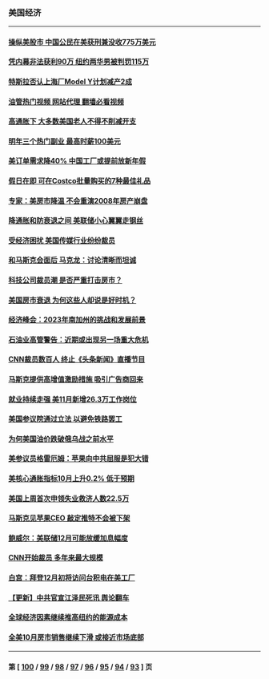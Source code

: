 ### 美国经济
---
#### [操纵美股市 中国公民在美获刑兼没收775万美元](../../pages/ncid1078158/n13879228.md?12061645) 
#### [凭内幕非法获利90万 纽约两华男被判罚115万](../../pages/ncid1078158/n13879252.md?12061645) 
#### [特斯拉否认上海厂Model Y计划减产2成](../../pages/ncid1078158/n13879089.md?12061645) 
#### [油管热门视频 网站代理 翻墙必看视频](http://138.2.39.72:81/youtube.html?epic-marker?12061645)
#### [高通胀下 大多数美国老人不得不削减开支](../../pages/ncid1078158/n13878869.md?12061645) 
#### [明年三个热门副业 最高时薪100美元](../../pages/ncid1078158/n13877160.md?12061645) 
#### [美订单需求降40% 中国工厂或提前放新年假](../../pages/ncid1078158/n13878498.md?12061645) 
#### [假日在即 可在Costco批量购买的7种最佳礼品](../../pages/ncid1078158/n13876443.md?12061645) 
#### [专家：美房市降温 不会重演2008年房产崩盘](../../pages/ncid1078158/n13878147.md?12061645) 
#### [降通胀和防衰退之间 美联储小心翼翼走钢丝](../../pages/ncid1078158/n13878120.md?12061645) 
#### [受经济困扰 美国传媒行业纷纷裁员](../../pages/ncid1078158/n13878066.md?12061645) 
#### [和马斯克会面后 马克龙：讨论清晰而坦诚](../../pages/ncid1078158/n13877961.md?12061645) 
#### [科技公司裁员潮 是否严重打击房市？](../../pages/ncid1078158/n13877752.md?12061645) 
#### [美国房市衰退 为何这些人却说是好时机？](../../pages/ncid1078158/n13877735.md?12061645) 
#### [经济峰会：2023年南加州的挑战和发展前景](../../pages/ncid1078158/n13877733.md?12061645) 
#### [石油业高管警告：近期或出现另一场重大危机](../../pages/ncid1078158/n13877695.md?12061645) 
#### [CNN裁员数百人 终止《头条新闻》直播节目](../../pages/ncid1078158/n13877643.md?12061645) 
#### [马斯克提供高增值激励措施 吸引广告商回来](../../pages/ncid1078158/n13877597.md?12061645) 
#### [就业持续走强 美11月新增26.3万工作岗位](../../pages/ncid1078158/n13877538.md?12061645) 
#### [美国参议院通过立法 以避免铁路罢工](../../pages/ncid1078158/n13877009.md?12061645) 
#### [为何美国油价跌破俄乌战之前水平](../../pages/ncid1078158/n13876960.md?12061645) 
#### [美参议员格雷厄姆：苹果向中共屈服是犯大错](../../pages/ncid1078158/n13876862.md?12061645) 
#### [美核心通胀指标10月上升0.2% 低于预期](../../pages/ncid1078158/n13876265.md?12061645) 
#### [美国上周首次申领失业救济人数22.5万](../../pages/ncid1078158/n13876866.md?12061645) 
#### [马斯克见苹果CEO 敲定推特不会被下架](../../pages/ncid1078158/n13876640.md?12061645) 
#### [鲍威尔：美联储12月可能放缓加息幅度](../../pages/ncid1078158/n13876342.md?12061645) 
#### [CNN开始裁员 多年来最大规模](../../pages/ncid1078158/n13876274.md?12061645) 
#### [白宫：拜登12月初将访问台积电在美工厂](../../pages/ncid1078158/n13876214.md?12061645) 
#### [【更新】中共官宣江泽民死讯 舆论翻车](../../pages/ncid1078158/n13876029.md?12061645) 
#### [全球经济因素继续推高纽约的能源成本](../../pages/ncid1078158/n13875815.md?12061645) 
#### [全美10月房市销售继续下滑 或接近市场底部](../../pages/ncid1078158/n13875069.md?12061645) 

---
#### 第 [ [100](./100.md?12061645) / [99](./99.md?12061645) / [98](./98.md?12061645) / [97](./97.md?12061645) / [96](./96.md?12061645) / [95](./95.md?12061645) / [94](./94.md?12061645) / [93](./93.md?12061645) ] 页
